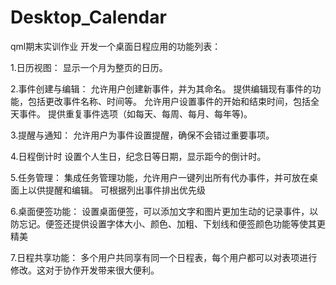 # Desktop_Calendar
qml期末实训作业
开发一个桌面日程应用的功能列表：

1.日历视图：
显示一个月为整页的日历。

2.事件创建与编辑：
允许用户创建新事件，并为其命名。
提供编辑现有事件的功能，包括更改事件名称、时间等。
允许用户设置事件的开始和结束时间，包括全天事件。
提供重复事件选项（如每天、每周、每月、每年等)。

3.提醒与通知：
允许用户为事件设置提醒，确保不会错过重要事项。

4.日程倒计时
设置个人生日，纪念日等日期，显示距今的倒计时。

5.任务管理：
集成任务管理功能，允许用户一键列出所有代办事件，并可放在桌面上以供提醒和编辑。
可根据列出事件排出优先级

6.桌面便签功能：
设置桌面便签，可以添加文字和图片更加生动的记录事件，以防忘记。便签还提供设置字体大小、颜色、加粗、下划线和便签颜色功能等使其更精美

7.日程共享功能：
多个用户共同享有同一个日程表，每个用户都可以对表项进行修改。这对于协作开发带来很大便利。
